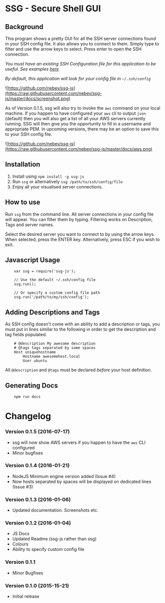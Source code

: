 # SSG - Secure Shell GUI

## Background
This program shows a pretty GUI for all the SSH server connections found in your SSH config file. It also allows you to connect to them.
Simply type to filter and use the arrow keys to select. Press enter to open the SSH connection.

*You must have an existing SSH Configuration file for this application to be useful. See examples [here](http://www.cyberciti.biz/faq/create-ssh-config-file-on-linux-unix/)*

*By default, this application will look for your config file in ``~/.ssh/config``*

![https://github.com/nebev/ssg-js](https://raw.githubusercontent.com/nebev/ssg-js/master/docs/screenshot.png)

As of Version 0.1.5, ssg will also try to invoke the `aws` command on your local machine. If you happen to have configured your `aws` cli to output `json` (default)
then you will also get a list of all your AWS servers currently running. SSG will then give you the opportunity to fill in a username and appropriate PEM.
In upcoming versions, there may be an option to save this to your SSH config file.

![https://github.com/nebev/ssg-js](https://raw.githubusercontent.com/nebev/ssg-js/master/docs/aws.png)

## Installation
1. Install using `npm install -g ssg-js`
2. Run ``ssg`` or alternatively ``ssg /path/to/ssh/config/file``
3. Enjoy all your visualised server connections.

## How to use
Run ``ssg`` from the command line. All server connections in your config file will appear. You can filter them by typing. Filtering works on Description, Tags and server names.

Select the desired server you want to connect to by using the arrow keys. When selected, press the ENTER key. Alternatively, press ESC if you wish to exit.

## Javascript Usage
```
	var ssg = require('ssg-js');

	// Use the default ~/.ssh/config file
	ssg.run();

	// Or specify a custom config file path
	ssg.run('/path/to/my/ssh/config');
```

## Adding Descriptions and Tags
As SSH config doesn't come with an ability to add a description or tags, you must put in lines similar to the following in order to get the description and tag fields populated.

```
	# @description My awesome description
	# @tags tags separated by some spaces
	Host uniquehostname
		Hostname awesomehost.local
		User ubuntu
```

All ``@description`` and ``@tags`` must be declared _before_ your host definition.

## Generating Docs

```
	npm run docs
```

# Changelog

### Version 0.1.5 (2016-07-17)
* ssg will now show AWS servers if you happen to have the `aws` CLI configured
* Minor bugfixes

### Version 0.1.4 (2016-01-21)
* NodeJS Minimum engine version added (Issue #4)
* Now hosts separated by spaces will be displayed on dedicated lines (Issue #3)

### Version 0.1.3 (2016-01-06)
* Updated documentation. Screenshots etc.

### Version 0.1.2 (2016-01-04)
* JS Docs
* Updated Readme (ssg-js rather than ssg)
* Colours
* Ability to specify custom config file

### Version 0.1.1
* Minor Bugfixes

### Version 0.1.0 (2015-15-21)
* Initial release
